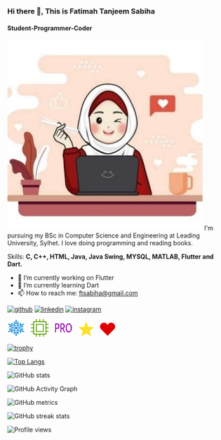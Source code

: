 ### Hi there 👋, This is Fatimah Tanjeem Sabiha
#### Student-Programmer-Coder
<img src= "https://github.com/FatimahTanjeemSabiha/FatimahTanjeemSabiha/blob/main/WhatsApp%20Image%202022-05-01%20at%209.22.15%20PM(1).jpeg">
I'm pursuing my BSc in Computer Science and Engineering at Leading University, Sylhet. I love doing programming and reading books. 

Skills: **C, C++, HTML, Java, Java Swing, MYSQL, MATLAB, Flutter and Dart.**

- 🔭 I’m currently working on Flutter 
- 🌱 I’m currently learning Dart 
- 📫 How to reach me: ftsabiha@gmail.com 


[<img src='https://cdn.jsdelivr.net/npm/simple-icons@3.0.1/icons/github.svg' alt='github' height='40'>](https://github.com/FatimahTanjeemSabiha)  [<img src='https://cdn.jsdelivr.net/npm/simple-icons@3.0.1/icons/linkedin.svg' alt='linkedin' height='40'>](https://www.linkedin.com/in/https://www.linkedin.com/in/fatimah-tanjeem-sabiha-9b7712216/)  [<img src='https://cdn.jsdelivr.net/npm/simple-icons@3.0.1/icons/instagram.svg' alt='instagram' height='40'>](https://www.instagram.com/thequiescent__/)  

<a href='https://archiveprogram.github.com/'><img src='https://raw.githubusercontent.com/acervenky/animated-github-badges/master/assets/acbadge.gif' width='40' height='40'></a> <a href='https://docs.github.com/en/developers'><img src='https://raw.githubusercontent.com/acervenky/animated-github-badges/master/assets/devbadge.gif' width='40' height='40'></a> <a href='https://github.com/pricing'><img src='https://raw.githubusercontent.com/acervenky/animated-github-badges/master/assets/pro.gif' width='40' height='40'></a> <a href='https://stars.github.com/'><img src='https://raw.githubusercontent.com/acervenky/animated-github-badges/master/assets/starbadge.gif' width='35' height='35'></a> <a href='https://docs.github.com/en/github/supporting-the-open-source-community-with-github-sponsors'><img src='https://raw.githubusercontent.com/acervenky/animated-github-badges/master/assets/sponsorbadge.gif' width='35' height='35'></a> 

[![trophy](https://github-profile-trophy.vercel.app/?username=FatimahTanjeemSabiha)](https://github.com/ryo-ma/github-profile-trophy)

[![Top Langs](https://github-readme-stats.vercel.app/api/top-langs/?username=FatimahTanjeemSabiha)](https://github.com/anuraghazra/github-readme-stats)

![GitHub stats](https://github-readme-stats.vercel.app/api?username=FatimahTanjeemSabiha&show_icons=true)  

![GitHub Activity Graph](https://activity-graph.herokuapp.com/graph?username=FatimahTanjeemSabiha)  

![GitHub metrics](https://metrics.lecoq.io/FatimahTanjeemSabiha)  

![GitHub streak stats](https://github-readme-streak-stats.herokuapp.com/?user=FatimahTanjeemSabiha)  

![Profile views](https://gpvc.arturio.dev/FatimahTanjeemSabiha)  

